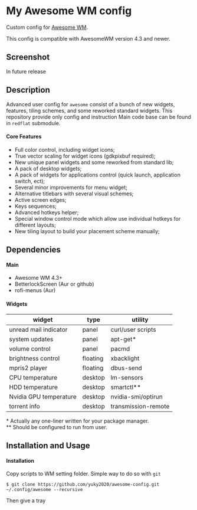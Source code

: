 # My Awesome WM config

Custom config for [Awesome WM](http://awesome.naquadah.org).

This config is compatible with AwesomeWM version 4.3 and newer.

## Screenshot

In future release

## Description

Advanced user config for `awesome` consist of a bunch of new widgets, 
features, tiling schemes, and some reworked standard widgets. 
This repository provide only config and instruction
Main code base can be found in `redflat` submodule.

#### Core Features

* Full color control, including widget icons;
* True vector scaling for widget icons (gdkpixbuf required);
* New unique panel widgets and some reworked from standard lib;
* A pack of desktop widgets;
* A pack of widgets for applications control (quick launch, application switch, ect);
* Several minor improvements for menu widget;
* Alternative titlebars with several visual schemes;
* Active screen edges;
* Keys sequences;
* Advanced hotkeys helper;
* Special window control mode which allow use individual hotkeys for different layouts;
* New tiling layout to build your placement scheme manually;

## Dependencies

#### Main

* Awesome WM 4.3+
* BetterlockScreen (Aur or github)
* rofi-menus (Aur)

#### Widgets

| widget                 | type     | utility             |
| ---------------------- | -------- | ------------------- |
| unread mail indicator  | panel    | curl/user scripts   |
| system updates         | panel    | apt-get*            |
| volume control         | panel    | pacmd               |
| brightness control     | floating | xbacklight          |
| mpris2 player          | floating | dbus-send           |
| CPU temperature        | desktop  | lm-sensors          |
| HDD temperature        | desktop  | smartctl**          |
| Nvidia GPU temperature | desktop  | nvidia-smi/optirun  |
| torrent info           | desktop  | transmission-remote |

\* Actually any one-liner written for your package manager.  
\*\* Should be configured to run from user.

## Installation and Usage

#### Installation

Copy scripts to WM setting folder. 
Simple way to do so with `git`

```shell
$ git clone https://github.com/yuky2020/awesome-config.git ~/.config/awesome --recursive
```

Then give a tray 